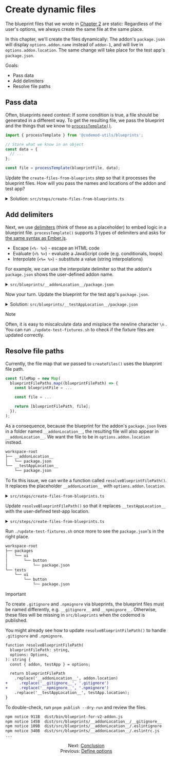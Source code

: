# Create dynamic files

The blueprint files that we wrote in [Chapter 2](./02-create-static-files.md) are static: Regardless of the user's options, we always create the same file at the same place.

In this chapter, we'll create the files dynamically: The addon's `package.json` will display `options.addon.name` instead of `addon-1`, and will live in `options.addon.location`. The same change will take place for the test app's `package.json`.

Goals:

- Pass data
- Add delimiters
- Resolve file paths


## Pass data

Often, blueprints need context: If some condition is true, a file should be generated in a different way. To get the resulting file, we pass the blueprint and the things that we know to [`processTemplate()`](../../packages/blueprints#processtemplate).

```ts
import { processTemplate } from '@codemod-utils/blueprints';

// Store what we know in an object
const data = {
  // ...
};

const file = processTemplate(blueprintFile, data);
```

Update the `create-files-from-blueprints` step so that it processes the blueprint files. How will you pass the names and locations of the addon and test app?

<details>

<summary>Solution: <code>src/steps/create-files-from-blueprints.ts</code></summary>

```diff
import { readFileSync } from 'node:fs';
import { join } from 'node:path';

+ import { processTemplate } from '@codemod-utils/blueprints';
import { createFiles, findFiles } from '@codemod-utils/files';

import type { Options } from '../types/index.js';
import { blueprintsRoot } from '../utils/blueprints.js';

export function createFilesFromBlueprints(options: Options): void {
  const blueprintFilePaths = findFiles('**/*', {
    projectRoot: blueprintsRoot,
  });

  const fileMap = new Map(
    blueprintFilePaths.map((blueprintFilePath) => {
      const blueprintFile = readFileSync(
        join(blueprintsRoot, blueprintFilePath),
        'utf8',
      );

-       return [blueprintFilePath, blueprintFile];
+       const file = processTemplate(blueprintFile, {
+         options,
+       });
+
+       return [blueprintFilePath, file];
    }),
  );

  createFiles(fileMap, options);
}
```

</details>


## Add delimiters

Next, we use [delimiters](https://lodash.com/docs/#template) (think of these as a placeholder) to embed logic in a blueprint file. `processTemplate()` supports 3 types of delimiters and asks for [the same syntax as Ember.js](https://github.com/ember-cli/ember-cli/blob/v5.3.0/lib/utilities/process-template.js).

- Escape (`<%- %>`) - escape an HTML code
- Evaluate (`<% %>`) - evaluate a JavaScript code (e.g. conditionals, loops)
- Interpolate (`<%= %>`) - substitute a value (string interpolations)

For example, we can use the interpolate delimiter so that the addon's `package.json` shows the user-defined addon name.

<details>

<summary><code>src/blueprints/__addonLocation__/package.json</code></summary>

Since we passed `options` to the data object, the addon name can be found in `options.addon.name`.

```diff
{
-   "name": "addon-1",
+   "name": "<%= options.addon.name %>",
  "version": "0.0.0"
}
```

</details>

Now your turn. Update the blueprint for the test app's `package.json`.

<details>

<summary>Solution: <code>src/blueprints/__testAppLocation__/package.json</code></summary>

```diff
{
-   "name": "test-app-for-addon-1",
+   "name": "<%= options.testApp.name %>",
  "version": "0.0.0"
}
```

</details>

> [!NOTE]
> Often, it is easy to miscalculate data and misplace the newline character `\n` . You can run `./update-test-fixtures.sh` to check if the fixture files are updated correctly.


## Resolve file paths

Currently, the file map that we passed to `createFiles()` uses the blueprint file path.

```ts
const fileMap = new Map(
  blueprintFilePaths.map((blueprintFilePath) => {
    const blueprintFile = ...

    const file = ...

    return [blueprintFilePath, file];
  }),
);
```

As a consequence, because the blueprint for the addon's `package.json` lives in a folder named `__addonLocation__`, the resulting file will also appear in `__addonLocation__`. We want the file to be in `options.addon.location` instead.

```sh
workspace-root
├── __addonLocation__
│   └── package.json
└── __testAppLocation__
    └── package.json
```

To fix this issue, we can write a function called `resolveBlueprintFilePath()`. It replaces the placeholder `__addonLocation__` with `options.addon.location`.

<details>

<summary><code>src/steps/create-files-from-blueprints.ts</code></summary>

```diff
import { readFileSync } from 'node:fs';
import { join } from 'node:path';

import { processTemplate } from '@codemod-utils/blueprints';
import { createFiles, findFiles } from '@codemod-utils/files';

import type { Options } from '../types/index.js';
import { blueprintsRoot } from '../utils/blueprints.js';

+ function resolveBlueprintFilePath(
+   blueprintFilePath: string,
+   options: Options,
+ ): string {
+   const { addon } = options;
+ 
+   return blueprintFilePath.replace('__addonLocation__', addon.location);
+ }
+
export function createFilesFromBlueprints(options: Options): void {
  const blueprintFilePaths = findFiles('**/*', {
    projectRoot: blueprintsRoot,
  });

  const fileMap = new Map(
    blueprintFilePaths.map((blueprintFilePath) => {
+       const filePath = resolveBlueprintFilePath(blueprintFilePath, options);
+
      const blueprintFile = readFileSync(
        join(blueprintsRoot, blueprintFilePath),
        'utf8',
      );

      const file = processTemplate(blueprintFile, {
        options,
      });

-       return [blueprintFilePath, file];
+       return [filePath, file];
    }),
  );

  createFiles(fileMap, options);
}
```

</details>

Update `resolveBlueprintFilePath()` so that it replaces `__testAppLocation__` with the user-defined test-app location.

<details>

<summary><code>src/steps/create-files-from-blueprints.ts</code></summary>

```diff
import { readFileSync } from 'node:fs';
import { join } from 'node:path';

import { processTemplate } from '@codemod-utils/blueprints';
import { createFiles, findFiles } from '@codemod-utils/files';

import type { Options } from '../types/index.js';
import { blueprintsRoot } from '../utils/blueprints.js';

function resolveBlueprintFilePath(
  blueprintFilePath: string,
  options: Options,
): string {
-   const { addon } = options;
+   const { addon, testApp } = options;

-   return blueprintFilePath.replace('__addonLocation__', addon.location);
+   return blueprintFilePath
+     .replace('__addonLocation__', addon.location)
+     .replace('__testAppLocation__', testApp.location);
}

export function createFilesFromBlueprints(options: Options): void {
  const blueprintFilePaths = findFiles('**/*', {
    projectRoot: blueprintsRoot,
  });

  const fileMap = new Map(
    blueprintFilePaths.map((blueprintFilePath) => {
      const filePath = resolveBlueprintFilePath(blueprintFilePath, options);

      const blueprintFile = readFileSync(
        join(blueprintsRoot, blueprintFilePath),
        'utf8',
      );

      const file = processTemplate(blueprintFile, {
        options,
      });

      return [filePath, file];
    }),
  );

  createFiles(fileMap, options);
}
```

</details>

Run `./update-test-fixtures.sh` once more to see the `package.json`'s in the right place.

```sh
workspace-root
├── packages
│   └── ui
│       └── button
│           └── package.json
└── tests
    └── ui
        └── button
            └── package.json
```

> [!IMPORTANT]
> To create `.gitignore` and `.npmignore` via blueprints, the blueprint files must be named differently, e.g. `__gitignore__` and `__npmignore__`. Otherwise, these files will be missing in `src/blueprints` when the codemod is published.
>
> You might already see how to update `resolveBlueprintFilePath()` to handle `.gitignore` and `.npmignore`.
>
> ```diff
> function resolveBlueprintFilePath(
>   blueprintFilePath: string,
>   options: Options,
> ): string {
>   const { addon, testApp } = options;
> 
>   return blueprintFilePath
>     .replace('__addonLocation__', addon.location)
> +     .replace('__gitignore__', '.gitignore')
> +     .replace('__npmignore__', '.npmignore')
>     .replace('__testAppLocation__', testApp.location);
> }
> ```
>
> To double-check, run `pnpm publish --dry-run` and review the files.
>
> ```sh
> npm notice 911B  dist/bin/blueprint-for-v2-addon.js
> npm notice 145B  dist/src/blueprints/__addonLocation__/__gitignore__
> npm notice 109B  dist/src/blueprints/__addonLocation__/.eslintignore
> npm notice 340B  dist/src/blueprints/__addonLocation__/.eslintrc.js
> ...
> ```


<div align="center">
  <div>
    Next: <a href="./05-conclusion.md">Conclusion</a>
  </div>
  <div>
    Previous: <a href="./03-define-options.md">Define options</a>
  </div>
</div>

